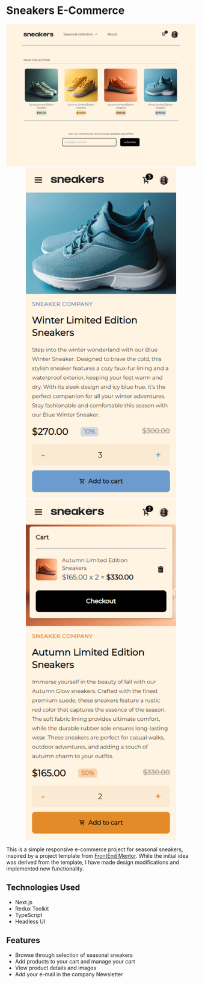 # Sneakers E-Commerce

<div align="center">
  <img width="800em" src="./desktop.png"></img>
</div>

<div align="center">
  <img width="400em" src="./mobile.png"></img>
  <img width="400em" src="./mobile2.png"></img>
</div>

This is a simple responsive e-commerce project for seasonal sneakers, inspired by a project template from [FrontEnd Mentor](https://www.frontendmentor.io/challenges/ecommerce-product-page-UPsZ9MJp6). While the initial idea was derived from the template, I have made design modifications and implemented new functionality.

## Technologies Used

- Next.js
- Redux Toolkit
- TypeScript
- Headless UI

## Features

- Browse through selection of seasonal sneakers
- Add products to your cart and manage your cart
- View product details and images
- Add your e-mail in the company Newsletter
